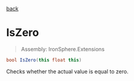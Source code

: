 ﻿

[back](/IronSphere.Extensions/types/FloatExtension)

# IsZero

> Assembly: IronSphere.Extensions

```csharp
bool IsZero(this float this)
```

Checks whether the actual value is equal to zero.

 